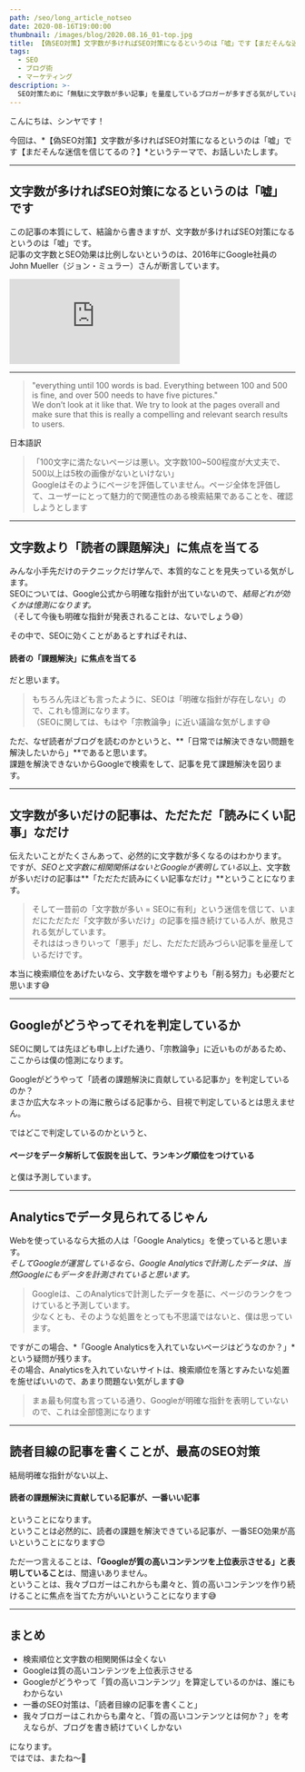 ```yaml
---
path: /seo/long_article_notseo
date: 2020-08-16T19:00:00
thumbnail: /images/blog/2020.08.16_01-top.jpg
title: 【偽SEO対策】文字数が多ければSEO対策になるというのは「嘘」です【まだそんな迷信を信じてるの？】
tags:
  - SEO
  - ブログ術
  - マーケティング
description: >-
  SEO対策ために「無駄に文字数が多い記事」を量産しているブロガーが多すぎる気がしています。文字数がSEO対策になるというのは、一つ昔前の古い時代の迷信です。Google公式から、検索順位と文字数の相関関係は、ないと表明されています。
---
```


こんにちは、シンヤです！

今回は、*【偽SEO対策】文字数が多ければSEO対策になるというのは「嘘」です【まだそんな迷信を信じてるの？】*というテーマで、お話しいたします。

---

## 文字数が多ければSEO対策になるというのは「嘘」です

この記事の本質にして、結論から書きますが、文字数が多ければSEO対策になるというのは「嘘」です。  
記事の文字数とSEO効果は比例しないというのは、2016年にGoogle社員のJohn Mueller（ジョン・ミュラー）さんが断言しています。

<div class="post__movie--wrap">
  <iframe src="https://www.youtube.com/embed/MYkPRo8T44M?start=2125" frameborder="0" allow="accelerometer; autoplay; encrypted-media; gyroscope; picture-in-picture" allowfullscreen></iframe>
</div>

<hr class="u-bt-lightest">

<blockquote class="post__text--pre">
"everything until 100 words is bad. Everything between 100 and 500 is fine, and over 500 needs to have five pictures."<br />
We don’t look at it like that. We try to look at the pages overall and make sure that this is really a compelling and relevant search results to users.
</blockquote>

<p class="u-mb-reset">日本語訳</p>

<blockquote class="post__text--pre u-mt-8">
「100文字に満たないページは悪い。文字数100~500程度が大丈夫で、500以上は5枚の画像がないといけない」<br />
Googleはそのようにページを評価していません。ページ全体を評価して、ユーザーにとって魅力的で関連性のある検索結果であることを、確認しようとします
</blockquote>

---

## 文字数より「読者の課題解決」に焦点を当てる

みんな小手先だけのテクニックだけ学んで、本質的なことを見失っている気がします。  
SEOについては、Google公式から明確な指針が出ていないので、*結局どれが効くかは憶測になります。*  
（そして今後も明確な指針が発表されることは、ないでしょう😅）

その中で、SEOに効くことがあるとすればそれは、

#### 読者の「課題解決」に焦点を当てる

だと思います。

> もちろん先ほども言ったように、SEOは「明確な指針が存在しない」ので、これも憶測になります。  
> （SEOに関しては、もはや「宗教論争」に近い議論な気がします😅

ただ、なぜ読者がブログを読むのかというと、**「日常では解決できない問題を解決したいから」**であると思います。  
課題を解決できないからGoogleで検索をして、記事を見て課題解決を図ります。

---

## 文字数が多いだけの記事は、ただただ「読みにくい記事」なだけ

伝えたいことがたくさんあって、必然的に文字数が多くなるのはわかります。  
ですが、*SEOと文字数に相関関係はないとGoogleが表明している*以上、文字数が多いだけの記事は**「ただただ読みにくい記事なだけ」**ということになります。

> そして一昔前の「文字数が多い = SEOに有利」という迷信を信じて、いまだにただただ「文字数が多いだけ」の記事を描き続けている人が、散見される気がしています。  
> それははっきりいって「悪手」だし、ただただ読みづらい記事を量産しているだけです。

本当に検索順位をあげたいなら、文字数を増やすよりも「削る努力」も必要だと思います😅

---

## Googleがどうやってそれを判定しているか

SEOに関しては先ほども申し上げた通り、「宗教論争」に近いものがあるため、ここからは僕の憶測になります。

Googleがどうやって「読者の課題解決に貢献している記事か」を判定しているのか？  
まさか広大なネットの海に散らばる記事から、目視で判定しているとは思えません。

ではどこで判定しているのかというと、

#### ページをデータ解析して仮説を出して、ランキング順位をつけている

と僕は予測しています。

---

## Analyticsでデータ見られてるじゃん

Webを使っているなら大抵の人は「Google Analytics」を使っていると思います。  
*そしてGoogleが運営しているなら、Google Analyticsで計測したデータは、当然Googleにもデータを計測されていると思います。*

> Googleは、このAnalyticsで計測したデータを基に、ページのランクをつけていると予測しています。  
> 少なくとも、そのような処置をとっても不思議ではないと、僕は思っています。

ですがこの場合、*「Google Analyticsを入れていないページはどうなのか？」*という疑問が残ります。  
その場合、Analyticsを入れていないサイトは、検索順位を落とすみたいな処置を施せばいいので、あまり問題ない気がします😅

> まぁ最も何度も言っている通り、Googleが明確な指針を表明していないので、これは全部憶測になります

---

## 読者目線の記事を書くことが、最高のSEO対策

結局明確な指針がない以上、

#### 読者の課題解決に貢献している記事が、一番いい記事

ということになります。  
ということは必然的に、読者の課題を解決できている記事が、一番SEO効果が高いということになります😊

ただ一つ言えることは、**「Googleが質の高いコンテンツを上位表示させる」と表明していること**は、間違いありません。  
ということは、我々ブロガーはこれからも粛々と、質の高いコンテンツを作り続けることに焦点を当てた方がいいということになります😅

---

## まとめ

- 検索順位と文字数の相関関係は全くない
- Googleは質の高いコンテンツを上位表示させる
- Googleがどうやって「質の高いコンテンツ」を算定しているのかは、誰にもわからない
- 一番のSEO対策は、「読者目線の記事を書くこと」
- 我々ブロガーはこれからも粛々と、「質の高いコンテンツとは何か？」を考えならが、ブログを書き続けていくしかない

になります。  
ではでは、またね〜🤗
